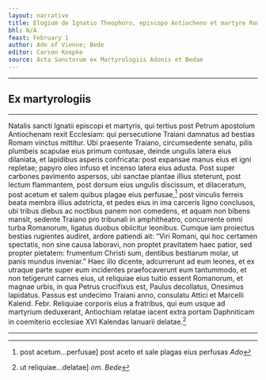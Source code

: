 ```yaml
---
layout: narrative
title: Elogium de Ignatio Theophoro, episcopo Antiocheno et martyre Romae
bhl: N/A
feast: February 1
author: Ado of Vienne; Bede
editor: Carson Koepke
source: Acta Sanctorum ex Martyrologiis Adonis et Bedae
---
```


---

## Ex martyrologiis

---

Natalis sancti Ignatii episcopi et martyris, qui tertius post Petrum apostolum Antiochenam rexit Ecclesiam: qui persecutione Traiani damnatus ad bestias Romam vinctus mittitur. Ubi praesente Traiano, circumsedente senatu, pilis plumbeis scapulae eius primum contusae, deinde ungulis latera eius dilaniata, et lapidibus asperis confricata: post expansae manus eius et igni repletae; papyro oleo infuso et incenso latera eius adusta. Post super carbones pavimento aspersos, ubi sanctae plantae illius steterunt, post lectum flammantem, post dorsum eius ungulis discissum, et dilaceratum, post acetum et salem quibus plagae eius perfusae,[^1] post vinculis ferreis beata membra illius adstricta, et pedes eius in ima carceris ligno conclusos, ubi tribus diebus ac noctibus panem non comedens, et aquam non bibens mansit, sedente Traiano pro tribunali in amphitheatro, concurrente omni turba Romanorum, ligatus duobus obiicitur leonibus. Cumque iam proiectus bestias rugientes audiret, ardore patiendi ait: “Viri Romani, qui hoc certamen spectatis, non sine causa laboravi, non proptet pravitatem haec patior, sed propter pietatem: frumentum Christi sum, dentibus bestiarum molar, ut panis mundus inveniar.” Haec illo dicente, adcurrerunt ad eum leones, et ex utraque parte super eum incidentes praefocaverunt eum tantummodo, et non tetigerunt carnes eius, ut reliquiae eius tuitio essent Romanorum, et magnae urbis, in qua Petrus crucifixus est, Paulus decollatus, Onesimus lapidatus. Passus est undecimo Traiani anno, consulatu Attici et Marcelli Kalend. Febr. Reliquiae corporis eius a fratribus, qui eum usque ad martyrium deduxerant, Antiochiam relatae iacent extra portam Daphniticam in coemiterio ecclesiae XVI Kalendas Ianuarii delatae.[^2]

---

[^1]: post acetum…perfusae] post aceto et sale plagas eius perfusas *Ado*
[^2]: ut reliquiae…delatae] *om. Bede*
